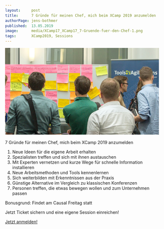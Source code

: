 ```yaml
---
layout:     post
title:      7 Gründe für meinen Chef, mich beim XCamp 2019 anzumelden
authorPage: jens-bothmer
published:  13.05.2019
image:      media/XCamp17_XCamp17_7-Gruende-fuer-den-Chef-1.png
tags:       XCamp2019, Sessions
---
```


![Session Board](media/XCamp17_XCamp17_7-Gruende-fuer-den-Chef-1.png)

7 Gründe für meinen Chef, mich beim XCamp 2019 anzumelden

1. Neue Ideen für die eigene Arbeit erhalten
1. Spezialisten treffen und sich mit ihnen austauschen
1. Mit Experten vernetzen und kurze Wege für schnelle Information installieren
1. Neue Arbeitsmethoden und Tools kennenlernen
1. Sich weiterbilden mit Erkenntnissen aus der Praxis
1. Günstige Alternative im Vergleich zu klassischen Konferenzen
1. Personen treffen, die etwas bewegen wollen und zum Unternehmen passen

Bonusgrund: Findet am Causal Freitag statt

Jetzt Ticket sichern und eine eigene Session einreichen!

<a class="button turquoise big" target="_self" href="tickets">Jetzt anmelden!</a>
